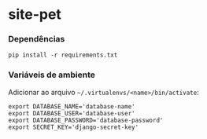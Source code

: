 # site-pet

### Dependências
```
pip install -r requirements.txt
```

### Variáveis de ambiente
Adicionar ao arquivo `~/.virtualenvs/<name>/bin/activate`:
```
export DATABASE_NAME='database-name'
export DATABASE_USER='database-user'
export DATABASE_PASSWORD='database-password'
export SECRET_KEY='django-secret-key'
```
